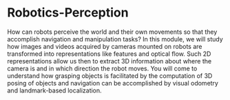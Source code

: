 # Robotics-Perception
How can robots perceive the world and their own movements so that they accomplish navigation and manipulation tasks?  In this module, we will study how images and videos acquired by cameras mounted on robots are transformed into representations like features and optical flow.  Such 2D representations allow us then to extract 3D information about where the camera is and in which direction the robot moves.  You will come to understand how grasping objects is facilitated by the computation of 3D posing of objects and navigation can be accomplished by visual odometry and landmark-based localization.

